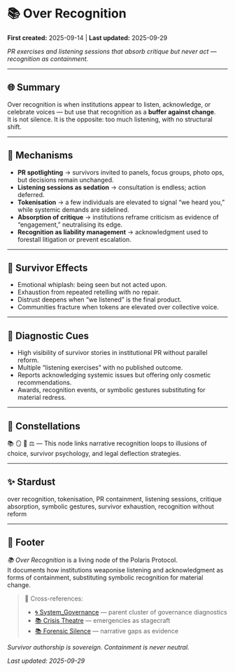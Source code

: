 # 📚 Over Recognition  

**First created:** 2025-09-14 | **Last updated:** 2025-09-29  

*PR exercises and listening sessions that absorb critique but never act — recognition as containment.*  

---

## 🌐 Summary  

Over recognition is when institutions appear to listen, acknowledge, or celebrate voices — but use that recognition as a **buffer against change**.  
It is not silence. It is the opposite: too much listening, with no structural shift.  

---

## 🧩 Mechanisms  

- **PR spotlighting** → survivors invited to panels, focus groups, photo ops, but decisions remain unchanged.  
- **Listening sessions as sedation** → consultation is endless; action deferred.  
- **Tokenisation** → a few individuals are elevated to signal “we heard you,” while systemic demands are sidelined.  
- **Absorption of critique** → institutions reframe criticism as evidence of “engagement,” neutralising its edge.  
- **Recognition as liability management** → acknowledgment used to forestall litigation or prevent escalation.  

---

## 📡 Survivor Effects  

- Emotional whiplash: being seen but not acted upon.  
- Exhaustion from repeated retelling with no repair.  
- Distrust deepens when “we listened” is the final product.  
- Communities fracture when tokens are elevated over collective voice.  

---

## 🧭 Diagnostic Cues  

- High visibility of survivor stories in institutional PR without parallel reform.  
- Multiple “listening exercises” with no published outcome.  
- Reports acknowledging systemic issues but offering only cosmetic recommendations.  
- Awards, recognition events, or symbolic gestures substituting for material redress.  

---

## 🌌 Constellations  

📚 🪞 🧠 ⚖️ — This node links narrative recognition loops to illusions of choice, survivor psychology, and legal deflection strategies.  

---

## ✨ Stardust  

over recognition, tokenisation, PR containment, listening sessions, critique absorption, symbolic gestures, survivor exhaustion, recognition without reform  

---

## 🏮 Footer  

*📚 Over Recognition* is a living node of the Polaris Protocol.  
It documents how institutions weaponise listening and acknowledgment as forms of containment, substituting symbolic recognition for material change.  

> 📡 Cross-references:  
> - [🌀 System_Governance](./) — parent cluster of governance diagnostics  
> - [📚 Crisis Theatre](./📚_crisis_theatre.md) — emergencies as stagecraft  
> - [📚 Forensic Silence](./📚_forensic_silence.md) — narrative gaps as evidence  

*Survivor authorship is sovereign. Containment is never neutral.*  

_Last updated: 2025-09-29_
